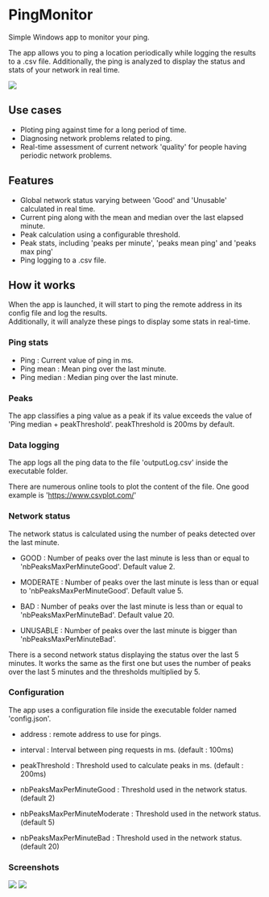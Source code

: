 
# PingMonitor

Simple Windows app to monitor your ping.

The app allows you to ping a location periodically while logging the results to a .csv file.
Additionally, the ping is analyzed to display the status and stats of your network in real time.

<img src="https://github.com/issamBenelgada/PingMonitor/blob/main/screenshots/Capture%20d'%C3%A9cran%202024-05-30%20135115.png?raw=true">


## Use cases
- Ploting ping against time for a long period of time.
- Diagnosing network problems related to ping.
- Real-time assessment of current network 'quality' for people having periodic network problems.

## Features

- Global network status varying between 'Good' and 'Unusable' calculated in real time.
- Current ping along with the mean and median over the last elapsed minute.
- Peak calculation using a configurable threshold.
- Peak stats, including 'peaks per minute', 'peaks mean ping' and 'peaks max ping'
- Ping logging to a .csv file.

## How it works

When the app is launched, it will start to ping the remote address in its config file and log the results.\
Additionally, it will analyze these pings to display some stats in real-time.

### Ping stats

- Ping : Current value of ping in ms.
- Ping mean : Mean ping over the last minute.
- Ping median : Median ping over the last minute.

### Peaks

The app classifies a ping value as a peak if its value exceeds the value of 'Ping median + peakThreshold'. peakThreshold is 200ms by default.

### Data logging

The app logs all the ping data to the file 'outputLog.csv' inside the executable folder.

There are numerous online tools to plot the content of the file. One good example is 'https://www.csvplot.com/'

### Network status

The network status is calculated using the number of peaks detected over the last minute.

- GOOD : Number of peaks over the last minute is less than or equal to 'nbPeaksMaxPerMinuteGood'. Default value 2.

- MODERATE : Number of peaks over the last minute is less than or equal to 'nbPeaksMaxPerMinuteGood'. Default value 5.

- BAD : Number of peaks over the last minute is less than or equal to 'nbPeaksMaxPerMinuteBad'. Default value 20.

- UNUSABLE : Number of peaks over the last minute is bigger than 'nbPeaksMaxPerMinuteBad'.

There is a second network status displaying the status over the last 5 minutes. It works the same as the first one but uses the number of peaks over the last 5 minutes and the thresholds multiplied by 5.

### Configuration

The app uses a configuration file inside the executable folder named 'config.json'.

- address : remote address to use for pings.

- interval : Interval between ping requests in ms. (default : 100ms)

- peakThreshold : Threshold used to calculate peaks in ms. (default : 200ms)

- nbPeaksMaxPerMinuteGood : Threshold used in the network status. (default 2)

- nbPeaksMaxPerMinuteModerate : Threshold used in the network status. (default 5)

- nbPeaksMaxPerMinuteBad : Threshold used in the network status. (default 20)

### Screenshots


<img src="https://github.com/issamBenelgada/PingMonitor/blob/main/screenshots/Capture%20d'%C3%A9cran%202024-05-30%20135229.png?raw=true">


<img src="https://github.com/issamBenelgada/PingMonitor/blob/main/screenshots/Capture%20d'%C3%A9cran%202024-05-30%20160333.png?raw=true">

